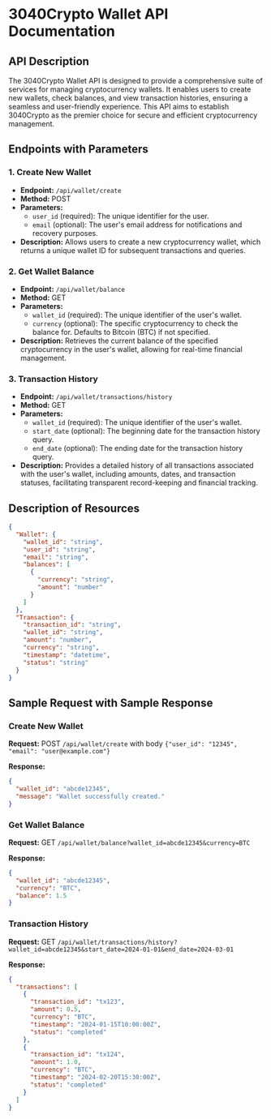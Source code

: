 # 3040Crypto Wallet API Documentation

## API Description

The 3040Crypto Wallet API is designed to provide a comprehensive suite of services for managing cryptocurrency wallets. It enables users to create new wallets, check balances, and view transaction histories, ensuring a seamless and user-friendly experience. This API aims to establish 3040Crypto as the premier choice for secure and efficient cryptocurrency management.

## Endpoints with Parameters

### 1. Create New Wallet
- **Endpoint:** `/api/wallet/create`
- **Method:** POST
- **Parameters:**
  - `user_id` (required): The unique identifier for the user.
  - `email` (optional): The user's email address for notifications and recovery purposes.
- **Description:** Allows users to create a new cryptocurrency wallet, which returns a unique wallet ID for subsequent transactions and queries.

### 2. Get Wallet Balance
- **Endpoint:** `/api/wallet/balance`
- **Method:** GET
- **Parameters:**
  - `wallet_id` (required): The unique identifier of the user's wallet.
  - `currency` (optional): The specific cryptocurrency to check the balance for. Defaults to Bitcoin (BTC) if not specified.
- **Description:** Retrieves the current balance of the specified cryptocurrency in the user's wallet, allowing for real-time financial management.

### 3. Transaction History
- **Endpoint:** `/api/wallet/transactions/history`
- **Method:** GET
- **Parameters:**
  - `wallet_id` (required): The unique identifier of the user's wallet.
  - `start_date` (optional): The beginning date for the transaction history query.
  - `end_date` (optional): The ending date for the transaction history query.
- **Description:** Provides a detailed history of all transactions associated with the user's wallet, including amounts, dates, and transaction statuses, facilitating transparent record-keeping and financial tracking.

## Description of Resources

```json
{
  "Wallet": {
    "wallet_id": "string",
    "user_id": "string",
    "email": "string",
    "balances": [
      {
        "currency": "string",
        "amount": "number"
      }
    ]
  },
  "Transaction": {
    "transaction_id": "string",
    "wallet_id": "string",
    "amount": "number",
    "currency": "string",
    "timestamp": "datetime",
    "status": "string"
  }
}
```

## Sample Request with Sample Response

### Create New Wallet
**Request:** POST `/api/wallet/create` with body `{"user_id": "12345", "email": "user@example.com"}`

**Response:**

```json
{
  "wallet_id": "abcde12345",
  "message": "Wallet successfully created."
}
```

### Get Wallet Balance
**Request:** GET `/api/wallet/balance?wallet_id=abcde12345&currency=BTC`

**Response:**

```json
{
  "wallet_id": "abcde12345",
  "currency": "BTC",
  "balance": 1.5
}
```

### Transaction History
**Request:** GET `/api/wallet/transactions/history?wallet_id=abcde12345&start_date=2024-01-01&end_date=2024-03-01`

**Response:**

```json
{
  "transactions": [
    {
      "transaction_id": "tx123",
      "amount": 0.5,
      "currency": "BTC",
      "timestamp": "2024-01-15T10:00:00Z",
      "status": "completed"
    },
    {
      "transaction_id": "tx124",
      "amount": 1.0,
      "currency": "BTC",
      "timestamp": "2024-02-20T15:30:00Z",
      "status": "completed"
    }
  ]
}
```
